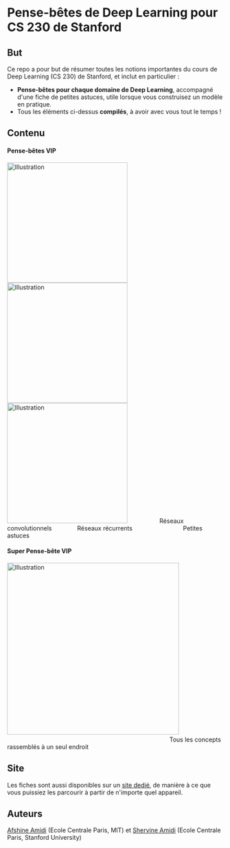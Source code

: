 # Pense-bêtes de Deep Learning pour CS 230 de Stanford
## But
Ce repo a pour but de résumer toutes les notions importantes du cours de Deep Learning (CS 230) de Stanford, et inclut en particulier :
- **Pense-bêtes pour chaque domaine de Deep Learning**, accompagné d'une fiche de petites astuces, utile lorsque vous construisez un modèle en pratique.
- Tous les éléments ci-dessus **compilés**, à avoir avec vous tout le temps !

## Contenu
#### Pense-bêtes VIP
<a href="https://github.com/afshinea/stanford-cs-230-deep-learning/blob/master/fr/pense-bete-reseaux-neurones-convolutionnels.pdf"><img src="https://stanford.edu/~shervine/images/vip-cheatsheet-convolutional-neural-nets.png?" alt="Illustration" width="280px"/></a><a href="https://github.com/afshinea/stanford-cs-230-deep-learning/blob/master/fr/pense-bete-reseaux-neurones-recurrents.pdf"><img src="https://stanford.edu/~shervine/images/vip-cheatsheet-recurrent-neural-nets.png?" alt="Illustration" width="280px"/></a><a href="https://github.com/afshinea/stanford-cs-230-deep-learning/blob/master/fr/pense-bete-petites-astuces-apprentissage-profond.pdf"><img src="https://stanford.edu/~shervine/images/vip-cheatsheet-deep-learning-tricks.png?" alt="Illustration" width="280px"/></a>
&nbsp; &nbsp; &nbsp;&nbsp; &nbsp; &nbsp; &nbsp; &nbsp;&nbsp; &nbsp; Réseaux convolutionnels &nbsp; &nbsp; &nbsp; &nbsp; &nbsp; &nbsp; &nbsp; Réseaux récurrents &nbsp; &nbsp; &nbsp; &nbsp; &nbsp; &nbsp; &nbsp; &nbsp; &nbsp;&nbsp; &nbsp; &nbsp; &nbsp; &nbsp; &nbsp; Petites astuces

#### Super Pense-bête VIP
<a href="https://github.com/afshinea/stanford-cs-229-machine-learning/blob/master/fr/super-pense-bete-machine-learning.pdf"><img src="https://stanford.edu/~shervine/images/super-vip-cheatsheet.png" alt="Illustration" width="400px"/></a> &nbsp; &nbsp; &nbsp; &nbsp; &nbsp; &nbsp; &nbsp; &nbsp; &nbsp; &nbsp; &nbsp; &nbsp; &nbsp; &nbsp; &nbsp; &nbsp; &nbsp; &nbsp; &nbsp; &nbsp; &nbsp; &nbsp; &nbsp; &nbsp; &nbsp; &nbsp; &nbsp; &nbsp; &nbsp; &nbsp; &nbsp; &nbsp; &nbsp; &nbsp; &nbsp; &nbsp; &nbsp; &nbsp; &nbsp; &nbsp; &nbsp; &nbsp; &nbsp; &nbsp; &nbsp; &nbsp; &nbsp; &nbsp; &nbsp; &nbsp; &nbsp; &nbsp; &nbsp; &nbsp; &nbsp; &nbsp; &nbsp; &nbsp; &nbsp; &nbsp; &nbsp; Tous les concepts rassemblés à un seul endroit

## Site
Les fiches sont aussi disponibles sur un [site dedié](https://stanford.edu/~shervine/teaching/cs-230.html), de manière à ce que vous puissiez les parcourir à partir de n'importe quel appareil.

## Auteurs
[Afshine Amidi](https://twitter.com/afshinea) (Ecole Centrale Paris, MIT) et [Shervine Amidi](https://twitter.com/shervinea) (Ecole Centrale Paris, Stanford University)
